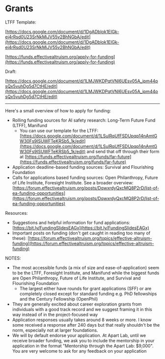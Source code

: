 # Grants

LTFF Template:

[https://docs.google.com/document/d/1DgADblok1ElGk-ej4rRsd0U23SrNkMiJV55v2BhNGbA/edit](https://docs.google.com/document/d/1DgADblok1ElGk-ej4rRsd0U23SrNkMiJV55v2BhNGbA/edit)

[https://funds.effectivealtruism.org/apply-for-funding](https://funds.effectivealtruism.org/apply-for-funding)

Draft:

[https://docs.google.com/document/d/1LMJWKDPqtVNl6UEsv05A_ipm44psQx5vuhDg5d7CtHE/edit](https://docs.google.com/document/d/1LMJWKDPqtVNl6UEsv05A_ipm44psQx5vuhDg5d7CtHE/edit)

---

Here's a small overview of how to apply for funding:

- Rolling funding sources for AI safety research: Long-Term Future Fund (LTFF), Manifund
    - You can use our template for the LTFF: [https://docs.google.com/document/d/1LSulRqUfFSDUpqp14nAmtGW30Fs9ISUWFTeKRSb5_1k/edit](https://docs.google.com/document/d/1LSulRqUfFSDUpqp14nAmtGW30Fs9ISUWFTeKRSb5_1k/edit) and send that off through their form at [https://funds.effectivealtruism.org/funds/far-future](https://funds.effectivealtruism.org/funds/far-future)
- Application deadline-based funding sources: Survival and Flourishing Foundation
- Calls for applications based funding sources: Open Philanthropy, Future of Life Institute, Foresight Institute. See a broader overview: [https://forum.effectivealtruism.org/posts/DqwxrdyQxcMQ8P2rD/list-of-ea-funding-opportunities](https://forum.effectivealtruism.org/posts/DqwxrdyQxcMQ8P2rD/list-of-ea-funding-opportunities)

Resources:

- Suggestions and helpful information for fund applications: [https://bit.ly/FundingSlidesEAGx](https://bit.ly/FundingSlidesEAGx)
- Important posts on funding (don't get caught in reading too many of these): [https://forum.effectivealtruism.org/topics/effective-altruism-funding](https://forum.effectivealtruism.org/topics/effective-altruism-funding)

NOTES:

- The most accessible funds (a mix of size and ease-of-application) seem to be the LTFF, Foresight Institute, and Manifund while the biggest funds are Open Philanthropy, Future of Life Institute, and Survival and Flourishing Foundation
    - The largest either have rounds for grant applications (SFF) or are completely closed except for standard funding e.g. PhD fellowships and the Century Fellowship (OpenPhil)
- They are generally excited about career exploration grants from individuals with a good track record and we suggest framing it in this way instead of in the project-focused way
- Application responses usually takes around 8 weeks or more. I know some received a response after 240 days but that really shouldn't be the norm, especially not at larger foundations.
- We will by default endorse your application. At Apart Lab, until we receive broader funding, we ask you to include the mentorship in your application in the format "Mentorship through the Apart Lab: $9,000". You are very welcome to ask for any feedback on your application
